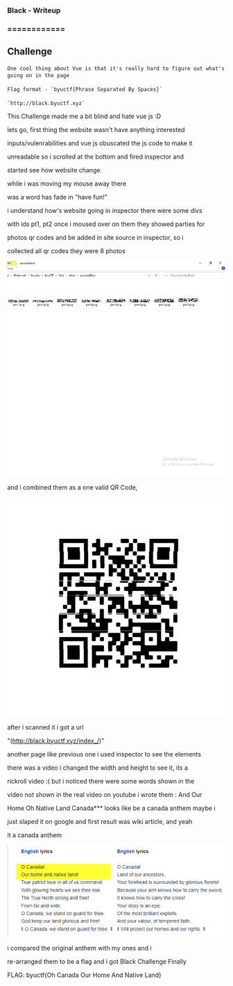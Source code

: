 ### Black - Writeup
### ============


## Challenge

```black
One cool thing about Vue is that it's really hard to figure out what's going on in the page

Flag format - `byuctf{Phrase Separated By Spaces}`

`http://black.byuctf.xyz`
```


This Challenge made me a bit blind and hate vue js :D

lets go, first thing the website wasn't have anything interested

inputs/vulenrabilities and vue js obuscated the js code to make it

unreadable so i scrolled at the bottom and fired inspector and

started see how website change.

while i was moving my mouse away there

was a word has fade in "have fun!"

i understand how's website going in inspector there were some divs

with ids pt1, pt2 once i moused over on them they showed parties for

photos qr codes and be added in site source in inspector, so i

collected all qr codes they were 8 photos

![qr_parties](https://github.com/0x6DEF/byuCTF/blob/main/byuCTF/Web/black/partiesblack.png)

and i combined them as a one valid QR Code, 

![validQR](https://github.com/0x6DEF/byuCTF/blob/main/byuCTF/Web/black/qrcodesBlack/combined.png)

after i scanned it i got a url

"(http://black.byuctf.xyz/index_/)"

another page like previous one i used inspector to see the elements

there was a video i changed the width and height to see it, its a

rickroll video :( but i noticed there were some words shown in the

video not shown in the real video on youtube i wrote them : And Our

Home Oh Native Land Canada*** looks like be a canada anthem maybe i

just slaped it on google and first result was wiki article, and yeah

it a canada anthem

![anthem](https://github.com/0x6DEF/byuCTF/blob/main/byuCTF/Web/black/Pasted%20image%2020220529173208.png)

i compared the original anthem with my ones and i

re-arranged them to be a flag and i got Black Challenge Finally

FLAG: byuctf{Oh Canada Our Home And Native Land}
